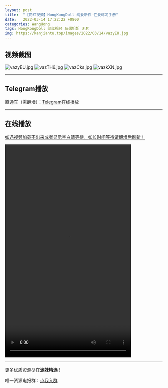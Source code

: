 ```yaml
---
layout: post
title:  "【网红视频】HongKongDoll 纯爱新作-性爱练习手册"
date:   2022-03-14 17:22:22 +0800
categories: WangHong
tags: HongKongDoll 网红视频 玩偶姐姐 无套
img: https://kanjiantu.top/images/2022/03/14/vazyEU.jpg
---
```



## 视频截图

![vazyEU.jpg](https://kanjiantu.top/images/2022/03/14/vazyEU.jpg)
![vazTH6.jpg](https://kanjiantu.top/images/2022/03/14/vazTH6.jpg)
![vazCks.jpg](https://kanjiantu.top/images/2022/03/14/vazCks.jpg)
![vazkXN.jpg](https://kanjiantu.top/images/2022/03/14/vazkXN.jpg)

* * *
## Telegram播放

直通车（需翻墙）：[Telegram在线播放](https://t.me/mimeijingxuan/32)

* * *
## 在线播放
<u>如遇视频加载不出来或者显示空白请等待，如长时间等待请翻墙后刷新！</u>
</center><video src="https://cdn.publer.io/uploads/videos/6239b2a5db279776e7bd37bc/fb4978eccd6ef406ac7ae18f8b581eaf.mp4" width="80%" height="680px" controls="controls"></video></center>


* * *
更多优质资源尽在**迷妹精选**！

唯一资源电报群：[点我入群](https://t.me/mimeijingxuan)


